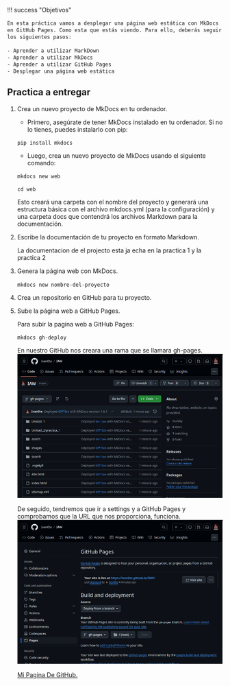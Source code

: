 !!! success "Objetivos"

    En esta práctica vamos a desplegar una página web estática con MkDocs en GitHub Pages. Como esta que estás viendo. Para ello, deberás seguir los siguientes pasos:

    - Aprender a utilizar MarkDown
    - Aprender a utilizar MkDocs
    - Aprender a utilizar GitHub Pages
    - Desplegar una página web estática

## Practica a entregar

1. Crea un nuevo proyecto de MkDocs en tu ordenador.
   
    - Primero, asegúrate de tener MkDocs instalado en tu ordenador. Si no lo tienes, puedes instalarlo con pip:
    ```
    pip install mkdocs
    ```
    - Luego, crea un nuevo proyecto de MkDocs usando el siguiente comando:
    ```
    mkdocs new web
    ```
    ```
    cd web
    ```

    Esto creará una carpeta con el nombre del proyecto y generará una estructura básica con el archivo mkdocs.yml (para la configuración) y una carpeta docs que contendrá los archivos Markdown para la documentación.

2. Escribe la documentación de tu proyecto en formato Markdown.

    La documentacion de el projecto esta ja echa en la practica 1 y la practica 2

3. Genera la página web con MkDocs.

    ```mkdocs new nombre-del-proyecto```

4. Crea un repositorio en GitHub para tu proyecto.

5. Sube la página web a GitHub Pages.

    Para subir la pagina web a GitHub Pages:
    ```
    mkdocs gh-deploy
    ```
    En nuestro GitHub nos creara una rama que se llamara gh-pages.
    ![gh-pages](../images/ghpages.png)

    De seguido, tendremos que ir a settings y a GitHub Pages y comprobamos que la URL que nos proporciona, funciona.
    ![URL](../images/URL.png)

    [Mi Pagina De GitHub.](https://ivan0te.github.io/IAW/)
  
    